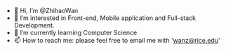 - 👋 Hi, I’m @ZhihaoWan
- 👀 I’m interested in Front-end, Mobile application and Full-stack Development. 
- 🌱 I’m currently learning Computer Science
- 📫 How to reach me: please feel free to email me with 'wanz@rice.edu' 

